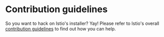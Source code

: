 # Contribution guidelines

So you want to hack on Istio's installer? Yay! Please refer to Istio's overall
[contribution guidelines](https://github.com/istio/community/blob/master/CONTRIBUTING.md)
to find out how you can help.
